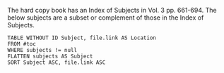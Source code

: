 The hard copy book has an Index of Subjects in Vol. 3 pp. 661-694.
The below subjects are a subset or complement of those in the Index of Subjects.

`````dataview
TABLE WITHOUT ID Subject, file.link AS Location
FROM #toc
WHERE subjects != null
FLATTEN subjects AS Subject
SORT Subject ASC, file.link ASC
`````